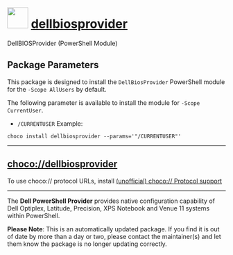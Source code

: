 ﻿# <img src="https://cdn.jsdelivr.net/gh/strausmann/ChocolateyPackages@master/icons/powershell.png" width="48" height="48"/> [dellbiosprovider](https://community.chocolatey.org/packages/dellbiosprovider)

DellBIOSProvider (PowerShell Module)

## Package Parameters

This package is designed to install the `DellBiosProvider` PowerShell module for the `-Scope AllUsers` by default.

The following parameter is available to install the module for `-Scope CurrentUser`.

* `/CURRENTUSER`
Example:

```shell
choco install dellbiosprovider --params='"/CURRENTUSER"'
```

---

## [choco://dellbiosprovider](choco://dellbiosprovider)

To use choco:// protocol URLs, install [(unofficial) choco:// Protocol support](https://chocolatey.org/packages/choco-protocol-support)

---

The **Dell PowerShell Provider** provides native configuration capability of Dell Optiplex, Latitude, Precision, XPS Notebook and Venue 11 systems within PowerShell.

**Please Note**: This is an automatically updated package. If you find it is out of date by more than a day or two, please contact the maintainer(s) and let them know the package is no longer updating correctly.

